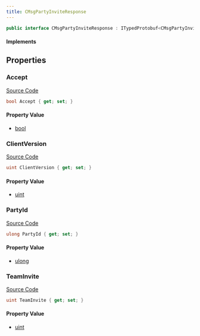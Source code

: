 ```yaml
---
title: CMsgPartyInviteResponse
---
```


```csharp
public interface CMsgPartyInviteResponse : ITypedProtobuf<CMsgPartyInviteResponse>, INativeHandle
```

#### Implements

## Properties

### Accept

[Source Code](https://github.com/swiftly-solution/swiftlys2/blob/beta/managed/src/SwiftlyS2.Generated/Protobufs/Interfaces/CMsgPartyInviteResponse.cs#L16)

```csharp
bool Accept { get; set; }
```

#### Property Value

- [bool](https://learn.microsoft.com/dotnet/api/system.boolean)

### ClientVersion

[Source Code](https://github.com/swiftly-solution/swiftlys2/blob/beta/managed/src/SwiftlyS2.Generated/Protobufs/Interfaces/CMsgPartyInviteResponse.cs#L19)

```csharp
uint ClientVersion { get; set; }
```

#### Property Value

- [uint](https://learn.microsoft.com/dotnet/api/system.uint32)

### PartyId

[Source Code](https://github.com/swiftly-solution/swiftlys2/blob/beta/managed/src/SwiftlyS2.Generated/Protobufs/Interfaces/CMsgPartyInviteResponse.cs#L13)

```csharp
ulong PartyId { get; set; }
```

#### Property Value

- [ulong](https://learn.microsoft.com/dotnet/api/system.uint64)

### TeamInvite

[Source Code](https://github.com/swiftly-solution/swiftlys2/blob/beta/managed/src/SwiftlyS2.Generated/Protobufs/Interfaces/CMsgPartyInviteResponse.cs#L22)

```csharp
uint TeamInvite { get; set; }
```

#### Property Value

- [uint](https://learn.microsoft.com/dotnet/api/system.uint32)

